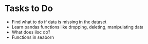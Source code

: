 # Tasks to Do
- Find what to do if data is missing in the dataset
- Learn pandas functions like dropping, deleting, manipulating data
- What does iloc do?
- Functions in seaborn
